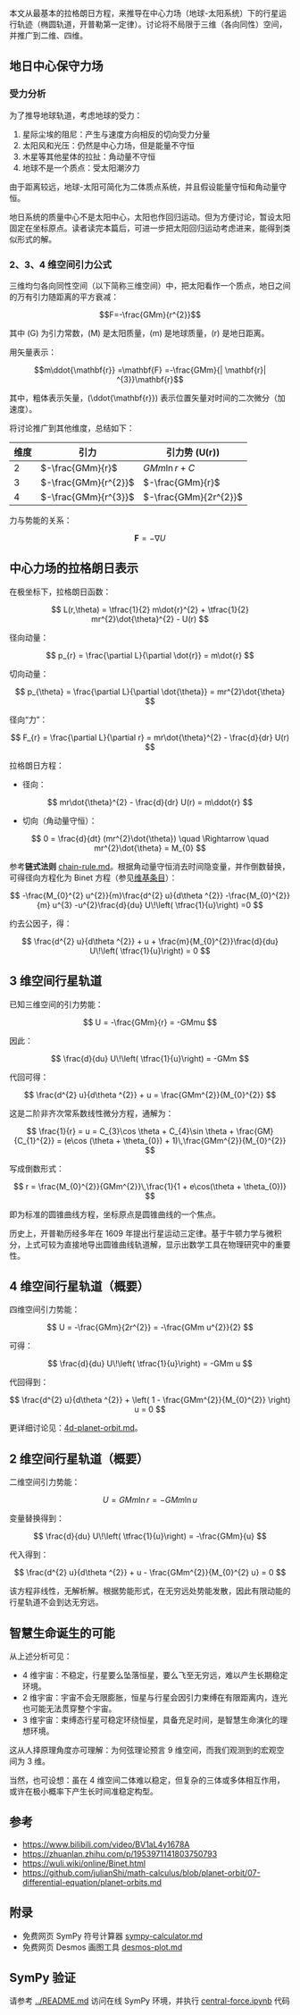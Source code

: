 本文从最基本的拉格朗日方程，来推导在中心力场（地球-太阳系统）下的行星运行轨迹（椭圆轨道，开普勒第一定律）。讨论将不局限于三维（各向同性）空间，并推广到二维、四维。

## 地日中心保守力场

### 受力分析

为了推导地球轨道，考虑地球的受力：

1. 星际尘埃的阻尼：产生与速度方向相反的切向受力分量
2. 太阳风和光压：仍然是中心力场，但是能量不守恒
3. 木星等其他星体的拉扯：角动量不守恒
4. 地球不是一个质点：受太阳潮汐力

由于距离较远，地球-太阳可简化为二体质点系统，并且假设能量守恒和角动量守恒。

地日系统的质量中心不是太阳中心，太阳也作回归运动。但为方便讨论，暂设太阳固定在坐标原点。读者读完本篇后，可进一步把太阳回归运动考虑进来，能得到类似形式的解。

### 2、3、4 维空间引力公式

三维均匀各向同性空间（以下简称三维空间）中，把太阳看作一个质点，地日之间的万有引力随距离的平方衰减：

$$F=-\frac{GMm}{r^{2}}$$

其中 \(G\) 为引力常数，\(M\) 是太阳质量，\(m\) 是地球质量，\(r\) 是地日距离。

用矢量表示：

$$m\ddot{\mathbf{r}} =\mathbf{F} =-\frac{GMm}{| \mathbf{r}| ^{3}}\mathbf{r}$$

其中，粗体表示矢量，\(\ddot{\mathbf{r}}\) 表示位置矢量对时间的二次微分（加速度）。

将讨论推广到其他维度，总结如下：

| 维度 | 引力                 | 引力势 \(U(r)\)         |
| ---- | -------------------- | --------------------- |
| 2    | $-\frac{GMm}{r}$     | $GMm\ln{r}+C$         |
| 3    | $-\frac{GMm}{r^{2}}$ | $-\frac{GMm}{r}$      |
| 4    | $-\frac{GMm}{r^{3}}$ | $-\frac{GMm}{2r^{2}}$ |

力与势能的关系：

$$\mathbf{F} =-\nabla U$$

## 中心力场的拉格朗日表示

在极坐标下，拉格朗日函数：

$$ L(r,\theta) = \tfrac{1}{2} m\dot{r}^{2} + \tfrac{1}{2} mr^{2}\dot{\theta}^{2} - U(r) $$

径向动量：

$$ p_{r} = \frac{\partial L}{\partial \dot{r}} = m\dot{r} $$

切向动量：

$$ p_{\theta} = \frac{\partial L}{\partial \dot{\theta}} = mr^{2}\dot{\theta} $$

径向“力”：

$$ F_{r} = \frac{\partial L}{\partial r} = mr\dot{\theta}^{2} - \frac{d}{dr} U(r) $$

拉格朗日方程：

- 径向：

$$ mr\dot{\theta}^{2} - \frac{d}{dr} U(r) = m\ddot{r} $$

- 切向（角动量守恒）：

$$ 0 = \frac{d}{dt} (mr^{2}\dot{\theta}) \quad \Rightarrow \quad mr^{2}\dot{\theta} = M_{0} $$

参考**链式法则** [chain-rule.md](chain-rule.md)。根据角动量守恒消去时间隐变量，并作倒数替换，可得径向方程化为 Binet 方程（参见[维基条目](https://wuli.wiki/online/Binet.html)）：

$$ -\frac{M_{0}^{2} u^{2}}{m}\frac{d^{2} u}{d\theta ^{2}} -\frac{M_{0}^{2}}{m} u^{3} -u^{2}\frac{d}{du} U\!\left( \tfrac{1}{u}\right) =0 $$

约去公因子，得：

$$ \frac{d^{2} u}{d\theta ^{2}} + u + \frac{m}{M_{0}^{2}}\frac{d}{du} U\!\left( \tfrac{1}{u}\right) = 0 $$

## 3 维空间行星轨道

已知三维空间的引力势能：

$$ U = -\frac{GMm}{r} = -GMmu $$

因此：

$$ \frac{d}{du} U\!\left( \tfrac{1}{u}\right) = -GMm $$

代回可得：

$$ \frac{d^{2} u}{d\theta ^{2}} + u = \frac{GMm^{2}}{M_{0}^{2}} $$

这是二阶非齐次常系数线性微分方程，通解为：

$$ \frac{1}{r} = u = C_{3}\cos \theta + C_{4}\sin \theta + \frac{GM}{C_{1}^{2}} = (e\cos (\theta + \theta_{0}) + 1)\,\frac{GMm^{2}}{M_{0}^{2}} $$

写成倒数形式：

$$ r = \frac{M_{0}^{2}}{GMm^{2}}\,\frac{1}{1 + e\cos(\theta + \theta_{0})} $$

即为标准的圆锥曲线方程，坐标原点是圆锥曲线的一个焦点。

历史上，开普勒历经多年在 1609 年提出行星运动三定律。基于牛顿力学与微积分，上式可较为直接地导出圆锥曲线轨道解，显示出数学工具在物理研究中的重要性。

## 4 维空间行星轨道（概要）

四维空间引力势能：

$$ U = -\frac{GMm}{2r^{2}} = -\frac{GMm u^{2}}{2} $$

可得：

$$ \frac{d}{du} U\!\left( \tfrac{1}{u}\right) = -GMm u $$

代回得到：

$$ \frac{d^{2} u}{d\theta ^{2}} + \left( 1 - \frac{GMm^{2}}{M_{0}^{2}} \right) u = 0 $$

更详细讨论见：[4d-planet-orbit.md](4d-planet-orbit.md)。

## 2 维空间行星轨道（概要）

二维空间引力势能：

$$ U = GMm\ln r = -GMm\ln u $$

变量替换得到：

$$ \frac{d}{du} U\!\left( \tfrac{1}{u}\right) = -\frac{GMm}{u} $$

代入得到：

$$ \frac{d^{2} u}{d\theta ^{2}} + u - \frac{GMm^{2}}{M_{0}^{2} u} = 0 $$

该方程非线性，无解析解。根据势能形式，在无穷远处势能发散，因此有限动能的行星轨道不会到达无穷远。

## 智慧生命诞生的可能

从上述分析可见：

- 4 维宇宙：不稳定，行星要么坠落恒星，要么飞至无穷远，难以产生长期稳定环境。
- 2 维宇宙：宇宙不会无限膨胀，恒星与行星会因引力束缚在有限距离内，连光也可能无法贯穿整个宇宙。
- 3 维宇宙：束缚态行星可稳定环绕恒星，具备充足时间，是智慧生命演化的理想环境。

这从人择原理角度亦可理解：为何弦理论预言 9 维空间，而我们观测到的宏观空间为 3 维。

当然，也可设想：虽在 4 维空间二体难以稳定，但复杂的三体或多体相互作用，或许在极小概率下产生长时间准稳定构型。

## 参考

- https://www.bilibili.com/video/BV1aL4y1678A
- https://zhuanlan.zhihu.com/p/1953971141803750793
- https://wuli.wiki/online/Binet.html
- https://github.com/julianShi/math-calculus/blob/planet-orbit/07-differential-equation/planet-orbits.md

## 附录

- 免费网页 SymPy 符号计算器 [sympy-calculator.md](sympy-calculator.md)
- 免费网页 Desmos 画图工具 [desmos-plot.md](desmos-plot.md)

## SymPy 验证

请参考 [../README.md](../README.md) 访问在线 SymPy 环境，并执行 [central-force.ipynb](central-force.ipynb) 代码
